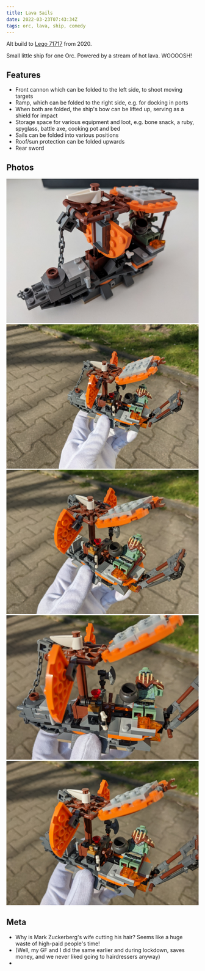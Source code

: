 ```yaml
---
title: Lava Sails
date: 2022-03-23T07:43:34Z
tags: orc, lava, ship, comedy
---
```


Alt build to [Lego 71717](https://www.bricklink.com/v2/catalog/catalogitem.page?S=71717-1) from 2020.

Small little ship for one Orc. Powered by a stream of hot lava. WOOOOSH!

## Features

* Front cannon which can be folded to the left side, to shoot moving targets
* Ramp, which can be folded to the right side, e.g. for docking in ports
* When both are folded, the ship's bow can be lifted up, serving as a shield for impact
* Storage space for various equipment and loot, e.g. bone snack, a ruby, spyglass, battle axe, cooking pot and bed
* Sails can be folded into various positions
* Roof/sun protection can be folded upwards
* Rear sword

## Photos

![Lava Sails, indoor shot](lava_sails.jpg)
![Lava Sails, outdoor shot 1](sails0.jpg)
![Lava Sails, outdoor shot 2](sails1.jpg)
![Lava Sails, outdoor shot 3](sails2.jpg)
![Lava Sails, outdoor shot 4](sails3.jpg)

## Meta

* Why is Mark Zuckerberg's wife cutting his hair? Seems like a huge waste of high-paid people's time!
* (Well, my GF and I did the same earlier and during lockdown, saves money, and we never liked going to hairdressers anyway)
*

